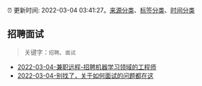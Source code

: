 :alarm_clock: 更新时间: 2022-03-04 03:41:27。[来源分类](../README.md)、[标签分类](../TAGS.md)、[时间分类](../TIMELINE.md)

## 招聘面试


> 关键字：`招聘`、`面试`



- [2022-03-04-兼职远程-招聘机器学习领域的工程师](https://www.v2ex.com/t/837859) 
- [2022-03-04-别找了，关于如何面试的问题都在这](https://toutiao.io/k/k9rxkb7) 
